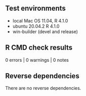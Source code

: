 ## Test environments
* local Mac OS 11.04, R 4.1.0
* ubuntu 20.04.2 R 4.1.0
* win-builder (devel and release)

## R CMD check results

0 errors | 0 warnings | 0 notes

## Reverse dependencies

There are no reverse dependencies.
